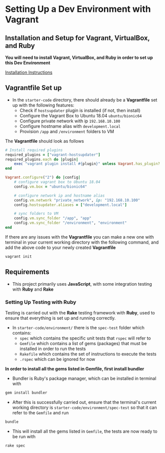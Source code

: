 # Setting Up a Dev Environment with Vagrant

## Installation and Setup for Vagrant, VirtualBox, and Ruby

**You will need to install Vagrant, VirtualBox, and Ruby in order to set up this Dev Environment**

[Installation Instructions](https://github.com/ldaijiw/vagrant_setup)

## Vagrantfile Set up

- In the ``starter-code`` directory, there should already be a **Vagrantfile** set up with the following features:
	- Check if ``hostsupdater`` plugin is installed (if not, then install)
	- Configure the Vagrant Box to Ubuntu 18.04 ``ubuntu/bionic64``
	- Configure private network with ip ``192.168.10.100``
	- Configure hostname alias with ``development.local``
	- Provision ``/app`` and ``/environment`` folders to VM

The **Vagrantfile** should look as follows
```ruby
# Install required plugins
required_plugins = ["vagrant-hostsupdater"]
required_plugins.each do |plugin|
    exec "vagrant plugin install #{plugin}" unless Vagrant.has_plugin? plugin
end

Vagrant.configure("2") do |config|
	# configure vagrant box to Ubuntu 18.04
	config.vm.box = "ubuntu/bionic64"

	# configure network ip and hostname alias
	config.vm.network "private_network", ip: "192.168.10.100"
	config.hostsupdater.aliases = ["development.local"]

	# sync folders to VM
	config.vm.sync_folder "/app", "app"
	config.vm.sync_folder "/environment", "environment"
end
```
If there are any issues with the **Vagrantfile** you can make a new one with terminal in your current working directory with the following command, and add the above code to your newly created **Vagrantfile**
```bash
vagrant init
```

## Requirements

- This project primarily uses **JavaScript**, with some integration testing with **Ruby** and **Rake**


### Setting Up Testing with Ruby

Testing is carried out with the **Rake** testing framework with **Ruby**, used to ensure that everything is set up and running correctly.

- In ``starter-code/environment/`` there is the ``spec-test`` folder which contains:
	- ``spec`` which contains the specific unit tests that ``rspec`` will refer to
	- ``Gemfile`` which contains a list of gems (packages) that must be installed in order to run the tests
	- ``Rakefile`` which contains the set of instructions to execute the tests
	- ``.rspec`` which can be ignored for now


**In order to install all the gems listed in Gemfile, first install bundler**

- Bundler is Ruby's package manager, which can be installed in terminal with
```bash
gem install bundler
```
- After this is successfully carried out, ensure that the terminal's current working directory is ``starter-code/environment/spec-test`` so that it can refer to the ``Gemfile`` and run
```bash
bundle
```
- This will install all the gems listed in ``Gemfile``, the tests are now ready to be run with
```bash
rake spec
```